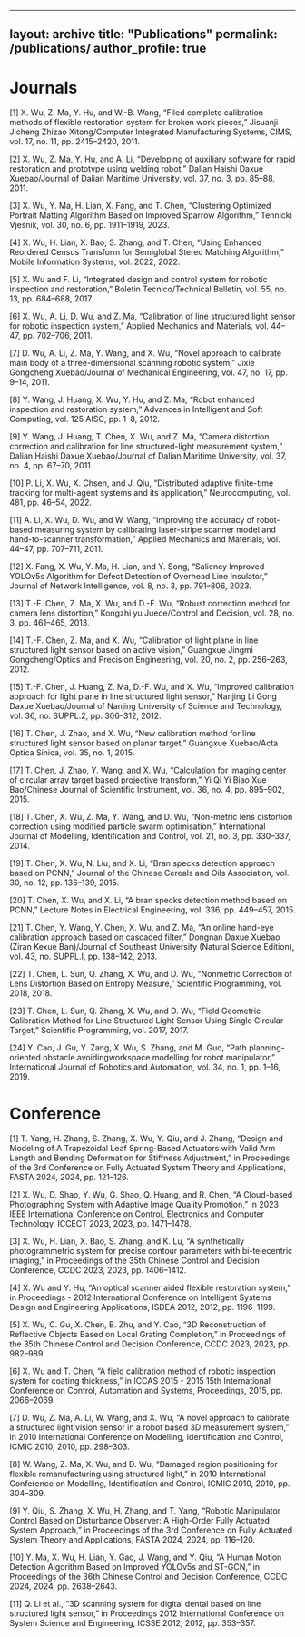 ---
layout: archive
title: "Publications"
permalink: /publications/
author_profile: true
------

Journals
======
[1] X. Wu, Z. Ma, Y. Hu, and W.-B. Wang, “Filed complete calibration methods of flexible restoration system for broken work pieces,” Jisuanji Jicheng Zhizao Xitong/Computer Integrated Manufacturing Systems, CIMS, vol. 17, no. 11, pp. 2415–2420, 2011.

[2] X. Wu, Z. Ma, Y. Hu, and A. Li, “Developing of auxiliary software for rapid restoration and prototype using welding robot,” Dalian Haishi Daxue Xuebao/Journal of Dalian Maritime University, vol. 37, no. 3, pp. 85–88, 2011.

[3] X. Wu, Y. Ma, H. Lian, X. Fang, and T. Chen, “Clustering Optimized Portrait Matting Algorithm Based on Improved Sparrow Algorithm,” Tehnicki Vjesnik, vol. 30, no. 6, pp. 1911–1919, 2023.

[4] X. Wu, H. Lian, X. Bao, S. Zhang, and T. Chen, “Using Enhanced Reordered Census Transform for Semiglobal Stereo Matching Algorithm,” Mobile Information Systems, vol. 2022, 2022.


[5] X. Wu and F. Li, “Integrated design and control system for robotic inspection and restoration,” Boletin Tecnico/Technical Bulletin, vol. 55, no. 13, pp. 684–688, 2017.

[6] X. Wu, A. Li, D. Wu, and Z. Ma, “Calibration of line structured light sensor for robotic inspection system,” Applied Mechanics and Materials, vol. 44–47, pp. 702–706, 2011.

[7] D. Wu, A. Li, Z. Ma, Y. Wang, and X. Wu, “Novel approach to calibrate main body of a three-dimensional scanning robotic system,” Jixie Gongcheng Xuebao/Journal of Mechanical Engineering, vol. 47, no. 17, pp. 9–14, 2011.

[8] Y. Wang, J. Huang, X. Wu, Y. Hu, and Z. Ma, “Robot enhanced inspection and restoration system,” Advances in Intelligent and Soft Computing, vol. 125 AISC, pp. 1–8, 2012.

[9] Y. Wang, J. Huang, T. Chen, X. Wu, and Z. Ma, “Camera distortion correction and calibration for line structured-light measurement system,” Dalian Haishi Daxue Xuebao/Journal of Dalian Maritime University, vol. 37, no. 4, pp. 67–70, 2011.

[10] P. Li, X. Wu, X. Chsen, and J. Qiu, “Distributed adaptive finite-time tracking for multi-agent systems and its application,” Neurocomputing, vol. 481, pp. 46–54, 2022.

[11] A. Li, X. Wu, D. Wu, and W. Wang, “Improving the accuracy of robot-based measuring system by calibrating laser-stripe scanner model and hand-to-scanner transformation,” Applied Mechanics and Materials, vol. 44–47, pp. 707–711, 2011.

[12] X. Fang, X. Wu, Y. Ma, H. Lian, and Y. Song, “Saliency Improved YOLOv5s Algorithm for Defect Detection of Overhead Line Insulator,” Journal of Network Intelligence, vol. 8, no. 3, pp. 791–806, 2023.

[13] T.-F. Chen, Z. Ma, X. Wu, and D.-F. Wu, “Robust correction method for camera lens distortion,” Kongzhi yu Juece/Control and Decision, vol. 28, no. 3, pp. 461–465, 2013.

[14] T.-F. Chen, Z. Ma, and X. Wu, “Calibration of light plane in line structured light sensor based on active vision,” Guangxue Jingmi Gongcheng/Optics and Precision Engineering, vol. 20, no. 2, pp. 256–263, 2012.

[15] T.-F. Chen, J. Huang, Z. Ma, D.-F. Wu, and X. Wu, “Improved calibration approach for light plane in line structured light sensor,” Nanjing Li Gong Daxue Xuebao/Journal of Nanjing University of Science and Technology, vol. 36, no. SUPPL.2, pp. 306–312, 2012.

[16] T. Chen, J. Zhao, and X. Wu, “New calibration method for line structured light sensor based on planar target,” Guangxue Xuebao/Acta Optica Sinica, vol. 35, no. 1, 2015.

[17] T. Chen, J. Zhao, Y. Wang, and X. Wu, “Calculation for imaging center of circular array target based projective transform,” Yi Qi Yi Biao Xue Bao/Chinese Journal of Scientific Instrument, vol. 36, no. 4, pp. 895–902, 2015.

[18] T. Chen, X. Wu, Z. Ma, Y. Wang, and D. Wu, “Non-metric lens distortion correction using modified particle swarm optimisation,” International Journal of Modelling, Identification and Control, vol. 21, no. 3, pp. 330–337, 2014.

[19] T. Chen, X. Wu, N. Liu, and X. Li, “Bran specks detection approach based on PCNN,” Journal of the Chinese Cereals and Oils Association, vol. 30, no. 12, pp. 136–139, 2015.

[20] T. Chen, X. Wu, and X. Li, “A bran specks detection method based on PCNN,” Lecture Notes in Electrical Engineering, vol. 336, pp. 449–457, 2015.

[21] T. Chen, Y. Wang, Y. Chen, X. Wu, and Z. Ma, “An online hand-eye calibration approach based on cascaded filter,” Dongnan Daxue Xuebao (Ziran Kexue Ban)/Journal of Southeast University (Natural Science Edition), vol. 43, no. SUPPL.I, pp. 138–142, 2013.

[22] T. Chen, L. Sun, Q. Zhang, X. Wu, and D. Wu, “Nonmetric Correction of Lens Distortion Based on Entropy Measure,” Scientific Programming, vol. 2018, 2018.

[23] T. Chen, L. Sun, Q. Zhang, X. Wu, and D. Wu, “Field Geometric Calibration Method for Line Structured Light Sensor Using Single Circular Target,” Scientific Programming, vol. 2017, 2017.

[24] Y. Cao, J. Gu, Y. Zang, X. Wu, S. Zhang, and M. Guo, “Path planning-oriented obstacle avoidingworkspace modelling for robot manipulator,” International Journal of Robotics and Automation, vol. 34, no. 1, pp. 1–16, 2019.


Conference
======
[1] T. Yang, H. Zhang, S. Zhang, X. Wu, Y. Qiu, and J. Zhang, “Design and Modeling of A Trapezoidal Leaf Spring-Based Actuators with Valid Arm Length and Bending Deformation for Stiffness Adjustment,” in Proceedings of the 3rd Conference on Fully Actuated System Theory and Applications, FASTA 2024, 2024, pp. 121–126.

[2] X. Wu, D. Shao, Y. Wu, G. Shao, Q. Huang, and R. Chen, “A Cloud-based Photographing System with Adaptive Image Quality Promotion,” in 2023 IEEE International Conference on Control, Electronics and Computer Technology, ICCECT 2023, 2023, pp. 1471–1478.

[3] X. Wu, H. Lian, X. Bao, S. Zhang, and K. Lu, “A synthetically photogrammetric system for precise contour parameters with bi-telecentric imaging,” in Proceedings of the 35th Chinese Control and Decision Conference, CCDC 2023, 2023, pp. 1406–1412.

[4] X. Wu and Y. Hu, “An optical scanner aided flexible restoration system,” in Proceedings - 2012 International Conference on Intelligent Systems Design and Engineering Applications, ISDEA 2012, 2012, pp. 1196–1199.

[5] X. Wu, C. Gu, X. Chen, B. Zhu, and Y. Cao, “3D Reconstruction of Reflective Objects Based on Local Grating Completion,” in Proceedings of the 35th Chinese Control and Decision Conference, CCDC 2023, 2023, pp. 982–989.

[6] X. Wu and T. Chen, “A field calibration method of robotic inspection system for coating thickness,” in ICCAS 2015 - 2015 15th International Conference on Control, Automation and Systems, Proceedings, 2015, pp. 2066–2069.

[7] D. Wu, Z. Ma, A. Li, W. Wang, and X. Wu, “A novel approach to calibrate a structured light vision sensor in a robot based 3D measurement system,” in 2010 International Conference on Modelling, Identification and Control, ICMIC 2010, 2010, pp. 298–303.

[8] W. Wang, Z. Ma, X. Wu, and D. Wu, “Damaged region positioning for flexible remanufacturing using structured light,” in 2010 International Conference on Modelling, Identification and Control, ICMIC 2010, 2010, pp. 304–309.

[9] Y. Qiu, S. Zhang, X. Wu, H. Zhang, and T. Yang, “Robotic Manipulator Control Based on Disturbance Observer: A High-Order Fully Actuated System Approach,” in Proceedings of the 3rd Conference on Fully Actuated System Theory and Applications, FASTA 2024, 2024, pp. 116–120.

[10] Y. Ma, X. Wu, H. Lian, Y. Gao, J. Wang, and Y. Qiu, “A Human Motion Detection Algorithm Based on Improved YOLOv5s and ST-GCN,” in Proceedings of the 36th Chinese Control and Decision Conference, CCDC 2024, 2024, pp. 2638–2643.

[11] Q. Li et al., “3D scanning system for digital dental based on line structured light sensor,” in Proceedings 2012 International Conference on System Science and Engineering, ICSSE 2012, 2012, pp. 353–357.
